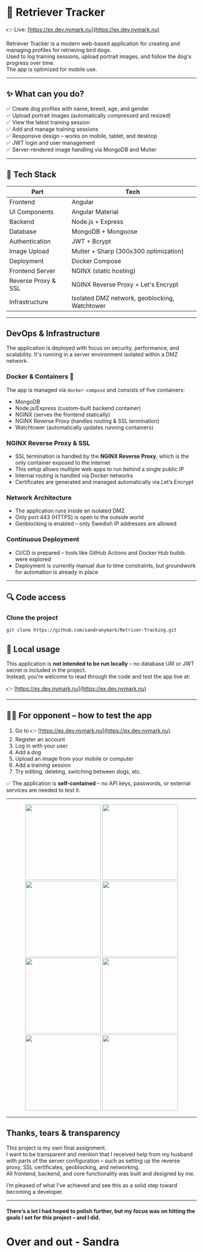 # 🐶 Retriever Tracker

👉 Live: [https://ex.dev.nymark.nu](https://ex.dev.nymark.nu)

Retriever Tracker is a modern web-based application for creating and managing profiles for retrieving bird dogs.  
Used to log training sessions, upload portrait images, and follow the dog's progress over time.  
The app is optimized for mobile use.

---

## ✨ What can you do?

✅ Create dog profiles with name, breed, age, and gender  
✅ Upload portrait images (automatically compressed and resized)  
✅ View the latest training session  
✅ Add and manage training sessions  
✅ Responsive design – works on mobile, tablet, and desktop  
✅ JWT login and user management  
✅ Server-rendered image handling via MongoDB and Multer

---

## 🧠 Tech Stack

| Part                | Tech                                               |
|---------------------|----------------------------------------------------|
| Frontend            | Angular                                            |
| UI Components       | Angular Material                                   |
| Backend             | Node.js + Express                                  |
| Database            | MongoDB + Mongoose                                 |
| Authentication      | JWT + Bcrypt                                       |
| Image Upload        | Multer + Sharp (300x300 optimization)              |
| Deployment          | Docker Compose                                     |
| Frontend Server     | NGINX (static hosting)                             |
| Reverse Proxy & SSL | NGINX Reverse Proxy + Let's Encrypt                |
| Infrastructure      | Isolated DMZ network, geoblocking, Watchtower      |

---

## DevOps & Infrastructure

The application is deployed with focus on security, performance, and scalability. It's running in a server environment isolated within a DMZ network.

### Docker & Containers 🐳

The app is managed via `docker-compose` and consists of five containers:

- MongoDB  
- Node.js/Express (custom-built backend container)  
- NGINX (serves the frontend statically)  
- NGINX Reverse Proxy (handles routing & SSL termination)  
- Watchtower (automatically updates running containers)  

### NGINX Reverse Proxy & SSL

- SSL termination is handled by the **NGINX Reverse Proxy**, which is the only container exposed to the internet  
- This setup allows multiple web apps to run behind a single public IP  
- Internal routing is handled via Docker networks  
- Certificates are generated and managed automatically via Let’s Encrypt  

### Network Architecture

- The application runs inside an isolated DMZ  
- Only port 443 (HTTPS) is open to the outside world  
- Geoblocking is enabled – only Swedish IP addresses are allowed  

### Continuous Deployment

- CI/CD is prepared – tools like GitHub Actions and Docker Hub builds were explored  
- Deployment is currently manual due to time constraints, but groundwork for automation is already in place  

---

## 🔍 Code access

### Clone the project

```bash
git clone https://github.com/sandranymark/Retriver-Tracking.git

```

## 🚫 Local usage

This application is **not intended to be run locally** – no database URI or JWT secret is included in the project.  
Instead, you’re welcome to read through the code and test the app live at:

👉 [https://ex.dev.nymark.nu](https://ex.dev.nymark.nu)

---

## 🧑‍⚖️ For opponent – how to test the app

1. Go to 👉 [https://ex.dev.nymark.nu](https://ex.dev.nymark.nu)  
2. Register an account  
3. Log in with your user  
4. Add a dog  
5. Upload an image from your mobile or computer  
6. Add a training session  
7. Try editing, deleting, switching between dogs, etc.

✅ The application is **self-contained** – no API keys, passwords, or external services are needed to test it.

---

<p align="center">
  <img src="https://github.com/user-attachments/assets/67fa322c-ccb9-4b6a-a75d-e43285e21543" width="200" />
  <img src="https://github.com/user-attachments/assets/1ba30d5c-d412-49ab-a21f-0180205779c9" width="200" />
  <img src="https://github.com/user-attachments/assets/825cae67-e3d8-41fa-89aa-189480e0b1db" width="200" />
  <img src="https://github.com/user-attachments/assets/6ef734fb-09e7-4b8d-8db4-067a76494acf" width="200" />
  <img src="https://github.com/user-attachments/assets/5415b1d9-ee48-4ef1-8d50-97afe5c541c4" width="200" />
  <img src="https://github.com/user-attachments/assets/dc59c2a5-d16a-41b5-b737-e46a90081af1" width="200" />
  <img src="https://github.com/user-attachments/assets/95030a21-40e1-4ee1-bc78-3aacf657c03e" width="200" />
  <img src="https://github.com/user-attachments/assets/d34b8ee0-815d-4291-9346-3fd429c0470f" width="200" />
</p>

---

## Thanks, tears & transparency

This project is my own final assignment.  
I want to be transparent and mention that I received help from my husband with parts of the server configuration – such as setting up the reverse proxy, SSL certificates, geoblocking, and networking.  
All frontend, backend, and core functionality was built and designed by me.

I’m pleased of what I’ve achieved and see this as a solid step toward becoming a developer.

---

#### There’s a lot I had hoped to polish further, but my focus was on hitting the goals I set for this project – and I did.

# Over and out - Sandra 







